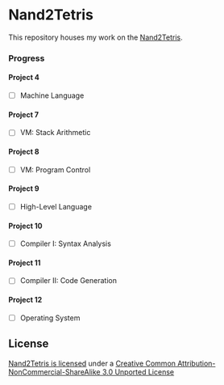 # Nand2Tetris

This repository houses my work on the [Nand2Tetris](https://nand2tetris.org).

### Progress

#### Project 4
- [ ] Machine Language

#### Project 7
- [ ] VM: Stack Arithmetic

#### Project 8
- [ ] VM: Program Control

#### Project 9
- [ ] High-Level Language

#### Project 10
- [ ] Compiler I: Syntax Analysis

#### Project 11
- [ ] Compiler II: Code Generation

#### Project 12
- [ ] Operating System

## License
[Nand2Tetris is licensed](http://www.nan2tetris.org/terms.php) under a [Creative Common Attribution-NonCommercial-ShareAlike 3.0 Unported License](https://creativecommons.org/licenses/by-nc-sa/3.0/)

